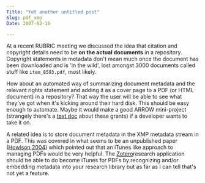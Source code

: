 ```yaml
---
Title: "Yet another untitled post"
Slug: pdf_xmp
Date: 2007-02-16

---
```

<div>

At a recent RUBRIC meeting we discussed the idea that citation and
copyright details need to be **on the actual documents** in a
repository. Copyright statements in metadata don't mean much once the
document has been downloaded and is 'in the wild', lost amongst 3000
documents called stuff like `item_8593.pdf`, most likely.

How about an automated way of summarizing document metadata and the
relevant rights statement and adding it as a cover page to a PDF (or
HTML document) in a repository? That way the user will be able to see
what they've got when it's kicking around their hard disk. This should
be easy enough to automate. Maybe it would make a good ARROW
mini-project (strangely there's a [text
doc](http://www.arrow.edu.au/docs/files/ARROW_Mini-Projects_Scheme.txt)
about these grants) if a developer wants to take it on.

A related idea is to store document metadata in the XMP metadata stream
in a PDF. This was covered in what seems to be an unpublished paper
([Howison 2004](http://freelancepropaganda.com/archives/MP3vPDF.pdf))
which pointed out that an iTunes like approach to managing PDFs would be
very helpful. The [Zotero](http://www.zotero.org/)research application
should be able to do become iTunes for PDFs by recognizing and/or
embedding metadata into your research library but as far as I can tell
that's not yet a feature.

</div>
